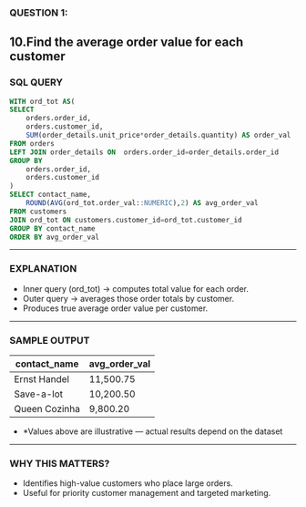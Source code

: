 ### QUESTION 1:
10.Find the average order value for each customer
---
### SQL QUERY
```sql
WITH ord_tot AS(
SELECT 
    orders.order_id,
    orders.customer_id,
    SUM(order_details.unit_price*order_details.quantity) AS order_val
FROM orders
LEFT JOIN order_details ON  orders.order_id=order_details.order_id
GROUP BY 
    orders.order_id,
    orders.customer_id
)
SELECT contact_name,
    ROUND(AVG(ord_tot.order_val::NUMERIC),2) AS avg_order_val
FROM customers
JOIN ord_tot ON customers.customer_id=ord_tot.customer_id
GROUP BY contact_name
ORDER BY avg_order_val
```
---

### EXPLANATION
- Inner query (ord_tot) → computes total value for each order.
- Outer query → averages those order totals by customer.
- Produces true average order value per customer.
---

### SAMPLE OUTPUT
| contact_name  | avg_order_val |
| ------------- | ------------- |
| Ernst Handel  | 11,500.75     |
| Save-a-lot    | 10,200.50     |
| Queen Cozinha | 9,800.20      |

- *Values above are illustrative — actual results depend on the dataset
---
### WHY THIS MATTERS?
- Identifies high-value customers who place large orders.
- Useful for priority customer management and targeted marketing.